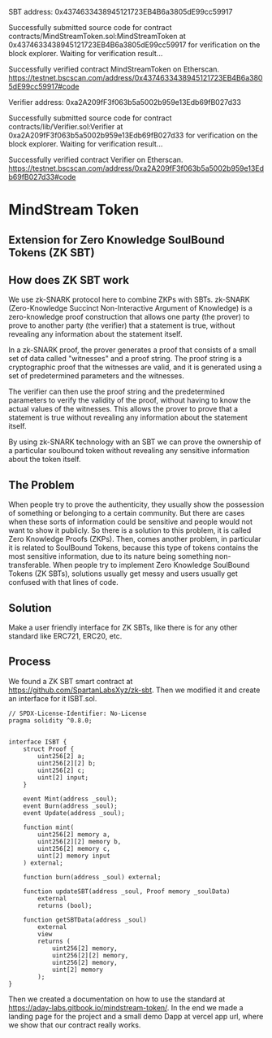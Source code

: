 SBT address: 0x4374633438945121723EB4B6a3805dE99cc59917

Successfully submitted source code for contract
contracts/MindStreamToken.sol:MindStreamToken at 0x4374633438945121723EB4B6a3805dE99cc59917
for verification on the block explorer. Waiting for verification result...

Successfully verified contract MindStreamToken on Etherscan.
https://testnet.bscscan.com/address/0x4374633438945121723EB4B6a3805dE99cc59917#code

Verifier address: 0xa2A209fF3f063b5a5002b959e13Edb69fB027d33

Successfully submitted source code for contract
contracts/lib/Verifier.sol:Verifier at 0xa2A209fF3f063b5a5002b959e13Edb69fB027d33
for verification on the block explorer. Waiting for verification result...

Successfully verified contract Verifier on Etherscan.
https://testnet.bscscan.com/address/0xa2A209fF3f063b5a5002b959e13Edb69fB027d33#code

# MindStream Token
## Extension for Zero Knowledge SoulBound Tokens (ZK SBT)
## How does ZK SBT work
We use zk-SNARK protocol here to combine ZKPs with SBTs. zk-SNARK (Zero-Knowledge Succinct Non-Interactive Argument of Knowledge) is a zero-knowledge proof construction 
that allows one party (the prover) to prove to another party (the verifier) that a statement is true, without revealing any information about the statement itself.

In a zk-SNARK proof, the prover generates a proof that consists of a small set of data called "witnesses" and a proof string. The proof string is a cryptographic proof 
that the witnesses are valid, and it is generated using a set of predetermined parameters and the witnesses.

The verifier can then use the proof string and the predetermined parameters to verify the validity of the proof, without having to know the actual values of the 
witnesses. This allows the prover to prove that a statement is true without revealing any information about the statement itself.

By using zk-SNARK technology with an SBT we can prove the ownership of a particular soulbound token without revealing any sensitive information about the token itself.

## The Problem
When people try to prove the authenticity, they usually show the possession of something or belonging to a certain community. But there are cases when these sorts of 
information could be sensitive and people would not want to show it publicly. So there is a solution to this problem, it is called Zero Knowledge Proofs (ZKPs). Then, 
comes another problem, in particular it is related to SoulBound Tokens, because this type of tokens contains the most sensitive information, due to its nature being 
something non-transferable.
 When people try to implement Zero Knowledge SoulBound Tokens (ZK SBTs), solutions usually get messy and users usually get confused with that lines of code.
 
## Solution
Make a user friendly interface for ZK SBTs, like there is for any other standard like ERC721, ERC20, etc.

## Process
We found a ZK SBT smart contract at https://github.com/SpartanLabsXyz/zk-sbt. Then we modified it and create an interface for it ISBT.sol.

```
// SPDX-License-Identifier: No-License
pragma solidity ^0.8.0;


interface ISBT {
    struct Proof {
        uint256[2] a;
        uint256[2][2] b;
        uint256[2] c;
        uint[2] input;
    }

    event Mint(address _soul);
    event Burn(address _soul);
    event Update(address _soul);

    function mint(
        uint256[2] memory a,
        uint256[2][2] memory b,
        uint256[2] memory c,
        uint[2] memory input
    ) external;

    function burn(address _soul) external;

    function updateSBT(address _soul, Proof memory _soulData)
        external
        returns (bool);
    
    function getSBTData(address _soul)
        external
        view
        returns (
            uint256[2] memory,
            uint256[2][2] memory,
            uint256[2] memory,
            uint[2] memory
        );
}
```
Then we created a documentation on how to use the standard at https://aday-labs.gitbook.io/mindstream-token/. In the end we made a landing page for the project and a 
small demo Dapp at vercel app url, where we show that our contract really works.

